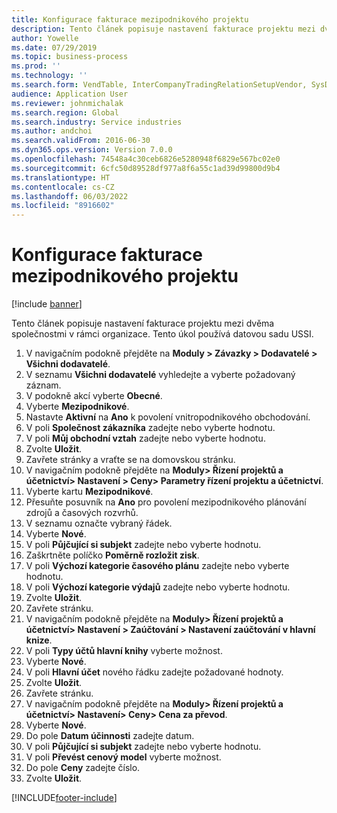 ```yaml
---
title: Konfigurace fakturace mezipodnikového projektu
description: Tento článek popisuje nastavení fakturace projektu mezi dvěma společnostmi v rámci organizace.
author: Yowelle
ms.date: 07/29/2019
ms.topic: business-process
ms.prod: ''
ms.technology: ''
ms.search.form: VendTable, InterCompanyTradingRelationSetupVendor, SysDataAreaSelectLookup, ProjParameters, ProjPosting, ProjTransferPrice
audience: Application User
ms.reviewer: johnmichalak
ms.search.region: Global
ms.search.industry: Service industries
ms.author: andchoi
ms.search.validFrom: 2016-06-30
ms.dyn365.ops.version: Version 7.0.0
ms.openlocfilehash: 74548a4c30ceb6826e5280948f6829e567bc02e0
ms.sourcegitcommit: 6cfc50d89528df977a8f6a55c1ad39d99800d9b4
ms.translationtype: HT
ms.contentlocale: cs-CZ
ms.lasthandoff: 06/03/2022
ms.locfileid: "8916602"
---
```

# <a name="configure-intercompany-project-invoicing"></a>Konfigurace fakturace mezipodnikového projektu

[!include [banner](../../includes/banner.md)]

Tento článek popisuje nastavení fakturace projektu mezi dvěma společnostmi v rámci organizace. Tento úkol používá datovou sadu USSI.

1. V navigačním podokně přejděte na **Moduly > Závazky > Dodavatelé > Všichni dodavatelé**.
2. V seznamu **Všichni dodavatelé** vyhledejte a vyberte požadovaný záznam.
3. V podokně akcí vyberte **Obecné**.
4. Vyberte **Mezipodnikové**.
5. Nastavte **Aktivní** na **Ano** k povolení vnitropodnikového obchodování.
6. V poli **Společnost zákazníka** zadejte nebo vyberte hodnotu.
7. V poli **Můj obchodní vztah** zadejte nebo vyberte hodnotu.
8. Zvolte **Uložit**.
9. Zavřete stránky a vraťte se na domovskou stránku.
10. V navigačním podokně přejděte na **Moduly> Řízení projektů a účetnictví> Nastavení > Ceny> Parametry řízení projektu a účetnictví**.
11. Vyberte kartu **Mezipodnikové**.
12. Přesuňte posuvník na **Ano** pro povolení mezipodnikového plánování zdrojů a časových rozvrhů.
13. V seznamu označte vybraný řádek.
14. Vyberte **Nové**.
15. V poli **Půjčující si subjekt** zadejte nebo vyberte hodnotu.
16. Zaškrtněte políčko **Poměrně rozložit zisk**.
17. V poli **Výchozí kategorie časového plánu** zadejte nebo vyberte hodnotu.
18. V poli **Výchozí kategorie výdajů** zadejte nebo vyberte hodnotu.
19. Zvolte **Uložit**.
20. Zavřete stránku.
21. V navigačním podokně přejděte na **Moduly> Řízení projektů a účetnictví> Nastavení > Zaúčtování > Nastavení zaúčtování v hlavní knize**.
22. V poli **Typy účtů hlavní knihy** vyberte možnost.
23. Vyberte **Nové**.
24. V poli **Hlavní účet** nového řádku zadejte požadované hodnoty.
25. Zvolte **Uložit**.
26. Zavřete stránku.
27. V navigačním podokně přejděte na **Moduly> Řízení projektů a účetnictví> Nastavení> Ceny> Cena za převod**.
28. Vyberte **Nové**.
29. Do pole **Datum účinnosti** zadejte datum.
30. V poli **Půjčující si subjekt** zadejte nebo vyberte hodnotu.
31. V poli **Převést cenový model** vyberte možnost.
32. Do pole **Ceny** zadejte číslo.
33. Zvolte **Uložit**.



[!INCLUDE[footer-include](../../includes/footer-banner.md)]